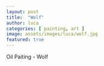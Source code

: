 ```yaml
---
layout: post
title:  "Wolf"
author: luca
categories: [ painting, art ]
image: assets/images/luca/wolf.jpg
featured: true
---
```

Oil Paiting - Wolf


